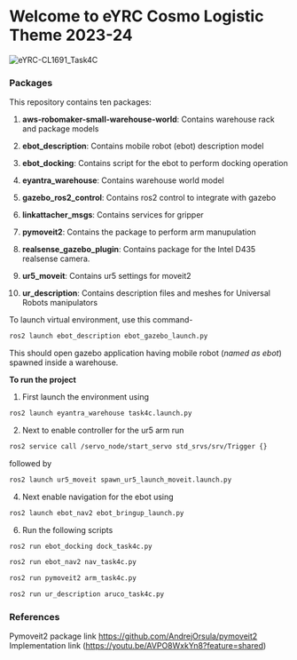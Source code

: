 # Welcome to eYRC Cosmo Logistic Theme 2023-24

![eYRC-CL1691_Task4C](https://github.com/user-attachments/assets/6ab5b8ac-8c12-4b52-a0a1-4224004c4424)

### Packages
This repository contains ten packages:

1. **aws-robomaker-small-warehouse-world**: Contains warehouse rack and package models

2. **ebot_description**: Contains mobile robot (ebot) description model

3. **ebot_docking**: Contains script for the ebot to perform docking operation

4. **eyantra_warehouse**: Contains warehouse world model

5. **gazebo_ros2_control**: Contains ros2 control to integrate with gazebo

6. **linkattacher_msgs**: Contains services for gripper

7. **pymoveit2**: Contains the package to perform arm manupulation

8. **realsense_gazebo_plugin**: Contains package for the Intel D435 realsense camera.

9. **ur5_moveit**: Contains ur5 settings for moveit2

10. **ur_description**: Contains description files and meshes for Universal Robots manipulators


To launch virtual environment, use this command-

```sh
ros2 launch ebot_description ebot_gazebo_launch.py
```

This should open gazebo application having mobile robot (*named as ebot*) spawned inside a warehouse.

**To run the project**

1. First launch the environment using
```sh
ros2 launch eyantra_warehouse task4c.launch.py
```
2. Next to enable controller for the ur5 arm run
```sh
ros2 service call /servo_node/start_servo std_srvs/srv/Trigger {}
```
followed by
```sh
ros2 launch ur5_moveit spawn_ur5_launch_moveit.launch.py
```
   
4. Next enable navigation for the ebot using
```sh
ros2 launch ebot_nav2 ebot_bringup_launch.py
```

6. Run the following scripts
```sh
ros2 run ebot_docking dock_task4c.py
```
```sh
ros2 run ebot_nav2 nav_task4c.py
```
```sh
ros2 run pymoveit2 arm_task4c.py
```
```sh
ros2 run ur_description aruco_task4c.py
```

### References

Pymoveit2 package link https://github.com/AndrejOrsula/pymoveit2
<br />
Implementation link (https://youtu.be/AVPO8WxkYn8?feature=shared)
